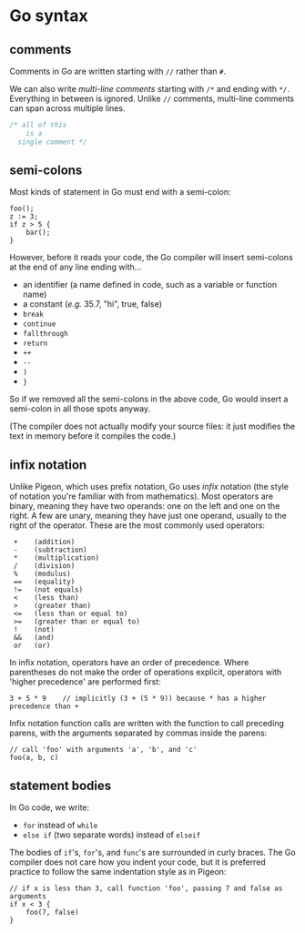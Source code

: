 # Go syntax

## comments

Comments in Go are written starting with `//` rather than `#`.

We can also write *multi-line comments* starting with `/*` and ending with `*/`. Everything in between is ignored. Unlike `//` comments, multi-line comments can span across multiple lines.

```go
/* all of this 
    is a 
  single comment */
```

## semi-colons

Most kinds of statement in Go must end with a semi-colon:

```
foo();
z := 3;
if z > 5 {
    bar();
}
```

However, before it reads your code, the Go compiler will insert semi-colons at the end of any line ending with...

 - an identifier (a name defined in code, such as a variable or function name)
 - a constant (*e.g.* 35.7, "hi", true, false)
 - `break`
 - `continue` 
 - `fallthrough`
 - `return`
 - `++` 
 - `--`
 - `)`
 - `}`

So if we removed all the semi-colons in the above code, Go would insert a semi-colon in all those spots anyway.

(The compiler does not actually modify your source files: it just modifies the text in memory before it compiles the code.)

## infix notation

Unlike Pigeon, which uses prefix notation, Go uses *infix* notation (the style of notation you're familiar with from mathematics). Most operators are binary, meaning they have two operands: one on the left and one on the right. A few are unary, meaning they have just one operand, usually to the right of the operator. These are the most commonly used operators:

```
 +    (addition)
 -    (subtraction)
 *    (multiplication)
 /    (division)
 %    (modulus)
 ==   (equality)
 !=   (not equals)
 <    (less than)
 >    (greater than)
 <=   (less than or equal to)
 >=   (greater than or equal to)
 !    (not)
 &&   (and)
 or   (or)
```

In infix notation, operators have an order of precedence. Where parentheses do not make the order of operations explicit, operators with 'higher precedence' are performed first:

```
3 + 5 * 9    // implicitly (3 + (5 * 9)) because * has a higher precedence than +
```

Infix notation function calls are written with the function to call preceding parens, with the arguments separated by commas inside the parens:

```
// call 'foo' with arguments 'a', 'b', and 'c'
foo(a, b, c)
```

## statement bodies

In Go code, we write:

 - `for` instead of `while`
 - `else if` (two separate words) instead of `elseif`

The bodies of `if`'s, `for`'s, and `func`'s are surrounded in curly braces. The Go compiler does not care how you indent your code, but it is preferred practice to follow the same indentation style as in Pigeon:

```
// if x is less than 3, call function 'foo', passing 7 and false as arguments
if x < 3 {
    foo(7, false)    
}
```



